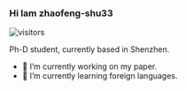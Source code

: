 ### Hi Iam zhaofeng-shu33
![visitors](https://visitor-badge.glitch.me/badge?page_id=zhaofeng-shu33.zhaofeng-shu33)

Ph-D student, currently based in Shenzhen.

- 🔭 I’m currently working on my paper.
- 🌱 I’m currently learning foreign languages.
